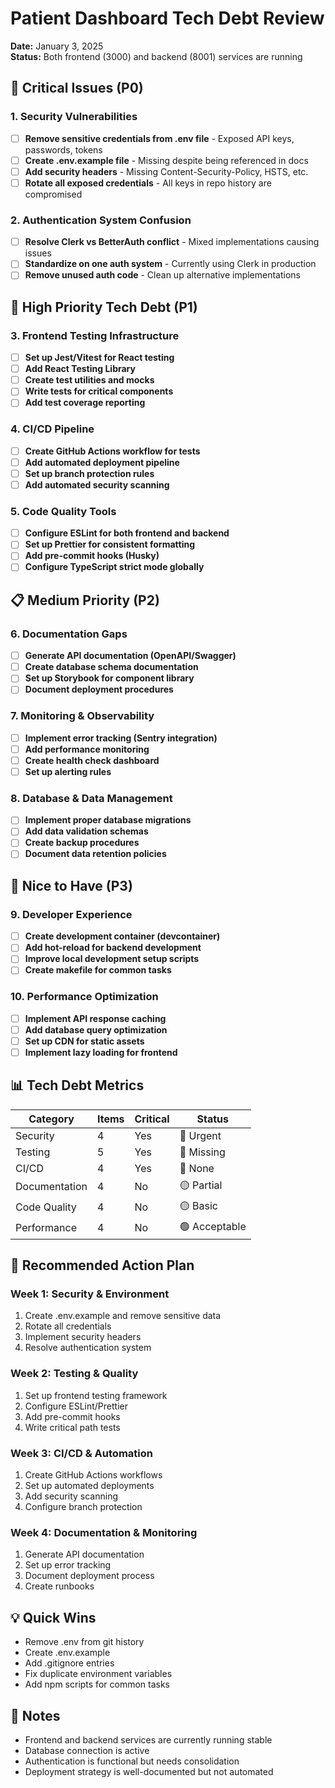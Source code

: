 # Patient Dashboard Tech Debt Review

**Date:** January 3, 2025  
**Status:** Both frontend (3000) and backend (8001) services are running

## 🚨 Critical Issues (P0)

### 1. Security Vulnerabilities
- [ ] **Remove sensitive credentials from .env file** - Exposed API keys, passwords, tokens
- [ ] **Create .env.example file** - Missing despite being referenced in docs
- [ ] **Add security headers** - Missing Content-Security-Policy, HSTS, etc.
- [ ] **Rotate all exposed credentials** - All keys in repo history are compromised

### 2. Authentication System Confusion
- [ ] **Resolve Clerk vs BetterAuth conflict** - Mixed implementations causing issues
- [ ] **Standardize on one auth system** - Currently using Clerk in production
- [ ] **Remove unused auth code** - Clean up alternative implementations

## 🔧 High Priority Tech Debt (P1)

### 3. Frontend Testing Infrastructure
- [ ] **Set up Jest/Vitest for React testing**
- [ ] **Add React Testing Library**
- [ ] **Create test utilities and mocks**
- [ ] **Write tests for critical components**
- [ ] **Add test coverage reporting**

### 4. CI/CD Pipeline
- [ ] **Create GitHub Actions workflow for tests**
- [ ] **Add automated deployment pipeline**
- [ ] **Set up branch protection rules**
- [ ] **Add automated security scanning**

### 5. Code Quality Tools
- [ ] **Configure ESLint for both frontend and backend**
- [ ] **Set up Prettier for consistent formatting**
- [ ] **Add pre-commit hooks (Husky)**
- [ ] **Configure TypeScript strict mode globally**

## 📋 Medium Priority (P2)

### 6. Documentation Gaps
- [ ] **Generate API documentation (OpenAPI/Swagger)**
- [ ] **Create database schema documentation**
- [ ] **Set up Storybook for component library**
- [ ] **Document deployment procedures**

### 7. Monitoring & Observability
- [ ] **Implement error tracking (Sentry integration)**
- [ ] **Add performance monitoring**
- [ ] **Create health check dashboard**
- [ ] **Set up alerting rules**

### 8. Database & Data Management
- [ ] **Implement proper database migrations**
- [ ] **Add data validation schemas**
- [ ] **Create backup procedures**
- [ ] **Document data retention policies**

## 🎯 Nice to Have (P3)

### 9. Developer Experience
- [ ] **Create development container (devcontainer)**
- [ ] **Add hot-reload for backend development**
- [ ] **Improve local development setup scripts**
- [ ] **Create makefile for common tasks**

### 10. Performance Optimization
- [ ] **Implement API response caching**
- [ ] **Add database query optimization**
- [ ] **Set up CDN for static assets**
- [ ] **Implement lazy loading for frontend**

## 📊 Tech Debt Metrics

| Category | Items | Critical | Status |
|----------|-------|----------|---------|
| Security | 4 | Yes | 🔴 Urgent |
| Testing | 5 | Yes | 🔴 Missing |
| CI/CD | 4 | Yes | 🔴 None |
| Documentation | 4 | No | 🟡 Partial |
| Code Quality | 4 | No | 🟡 Basic |
| Performance | 4 | No | 🟢 Acceptable |

## 🚀 Recommended Action Plan

### Week 1: Security & Environment
1. Create .env.example and remove sensitive data
2. Rotate all credentials
3. Implement security headers
4. Resolve authentication system

### Week 2: Testing & Quality
1. Set up frontend testing framework
2. Configure ESLint/Prettier
3. Add pre-commit hooks
4. Write critical path tests

### Week 3: CI/CD & Automation
1. Create GitHub Actions workflows
2. Set up automated deployments
3. Add security scanning
4. Configure branch protection

### Week 4: Documentation & Monitoring
1. Generate API documentation
2. Set up error tracking
3. Document deployment process
4. Create runbooks

## 💡 Quick Wins
- Remove .env from git history
- Create .env.example
- Add .gitignore entries
- Fix duplicate environment variables
- Add npm scripts for common tasks

## 📝 Notes
- Frontend and backend services are currently running stable
- Database connection is active
- Authentication is functional but needs consolidation
- Deployment strategy is well-documented but not automated